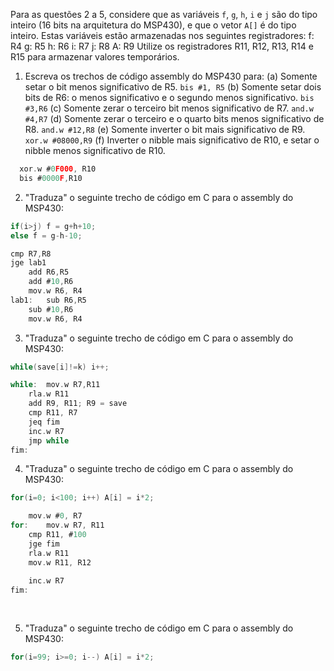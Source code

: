 Para as questões 2 a 5, considere que as variáveis `f`, `g`, `h`, `i` e `j` são do tipo inteiro (16 bits na arquitetura do MSP430), e que o vetor `A[]` é do tipo inteiro. Estas variáveis estão armazenadas nos seguintes registradores:
	f: R4
	g: R5
	h: R6
	i: R7
	j: R8
	A: R9
Utilize os registradores R11, R12, R13, R14 e R15 para armazenar valores temporários.

1. Escreva os trechos de código assembly do MSP430 para:
	(a) Somente setar o bit menos significativo de R5.
  `bis #1, R5`
	(b) Somente setar dois bits de R6: o menos significativo e o segundo menos significativo.
  `bis #3,R6`
	(c) Somente zerar o terceiro bit menos significativo de R7.
  `and.w #4,R7`
	(d) Somente zerar o terceiro e o quarto bits menos significativo de R8.
  `and.w #12,R8`
	(e) Somente inverter o bit mais significativo de R9.
  `xor.w #08000,R9`
	(f) Inverter o nibble mais significativo de R10, e setar o nibble menos significativo de R10. 
```C
  xor.w #0F000, R10
  bis #0000F,R10
```

2. "Traduza" o seguinte trecho de código em C para o assembly do MSP430:

```C
if(i>j) f = g+h+10;
else f = g-h-10;
```
```C
cmp R7,R8
jge lab1
	add R6,R5
	add #10,R6
	mov.w R6, R4
lab1:	sub R6,R5
	sub #10,R6
	mov.w R6, R4
```
3. "Traduza" o seguinte trecho de código em C para o assembly do MSP430:

```C
while(save[i]!=k) i++;
```
```C
while: 	mov.w R7,R11
	rla.w R11
	add R9, R11; R9 = save
	cmp R11, R7
	jeq fim
	inc.w R7
	jmp while
fim:
```
4. "Traduza" o seguinte trecho de código em C para o assembly do MSP430:

```C
for(i=0; i<100; i++) A[i] = i*2;
```
```C
	mov.w #0, R7
for:	mov.w R7, R11
	cmp R11, #100
	jge fim
	rla.w R11
	mov.w R11, R12
	
	inc.w R7
fim:	
	
	
```
5. "Traduza" o seguinte trecho de código em C para o assembly do MSP430:

```C
for(i=99; i>=0; i--) A[i] = i*2;
```
